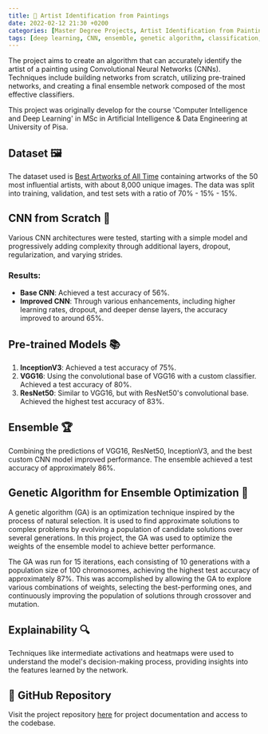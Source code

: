 ```yaml
---
title: 🎨 Artist Identification from Paintings
date: 2022-02-12 21:30 +0200
categories: [Master Degree Projects, Artist Identification from Paintings]
tags: [deep learning, CNN, ensemble, genetic algorithm, classification, computer vision]
---
```

The project aims to create an algorithm that can accurately identify the artist of a painting using Convolutional Neural Networks (CNNs). Techniques include building networks from scratch, utilizing pre-trained networks, and creating a final ensemble network composed of the most effective classifiers.

This project was originally develop for the course 'Computer Intelligence and Deep Learning' in MSc in Artificial Intelligence & Data Engineering at University of Pisa.

## Dataset 🖼️
The dataset used is [Best Artworks of All Time](https://www.kaggle.com/datasets/ikarus777/best-artworks-of-all-time) containing artworks of the 50 most influential artists, with about 8,000 unique images. The data was split into training, validation, and test sets with a ratio of 70% - 15% - 15%.

## CNN from Scratch 🧠
Various CNN architectures were tested, starting with a simple model and progressively adding complexity through additional layers, dropout, regularization, and varying strides.

### Results:
- **Base CNN**: Achieved a test accuracy of 56%.
- **Improved CNN**: Through various enhancements, including higher learning rates, dropout, and deeper dense layers, the accuracy improved to around 65%.

## Pre-trained Models 📚
1. **InceptionV3**: Achieved a test accuracy of 75%.
2. **VGG16**: Using the convolutional base of VGG16 with a custom classifier. Achieved a test accuracy of 80%.
3. **ResNet50**: Similar to VGG16, but with ResNet50's convolutional base. Achieved the highest test accuracy of 83%.

## Ensemble 🏆
Combining the predictions of VGG16, ResNet50, InceptionV3, and the best custom CNN model improved performance. The ensemble achieved a test accuracy of approximately 86%.

## Genetic Algorithm for Ensemble Optimization 🧬
A genetic algorithm (GA) is an optimization technique inspired by the process of natural selection. It is used to find approximate solutions to complex problems by evolving a population of candidate solutions over several generations. In this project, the GA was used to optimize the weights of the ensemble model to achieve better performance.

The GA was run for 15 iterations, each consisting of 10 generations with a population size of 100 chromosomes, achieving the highest test accuracy of approximately 87%. This was accomplished by allowing the GA to explore various combinations of weights, selecting the best-performing ones, and continuously improving the population of solutions through crossover and mutation.

## Explainability 🔍
Techniques like intermediate activations and heatmaps were used to understand the model's decision-making process, providing insights into the features learned by the network.

## 🔗 GitHub Repository
Visit the project repository [here](https://github.com/TommyTheHuman/CIDL-ArtistClassification) for project documentation and access to the codebase.